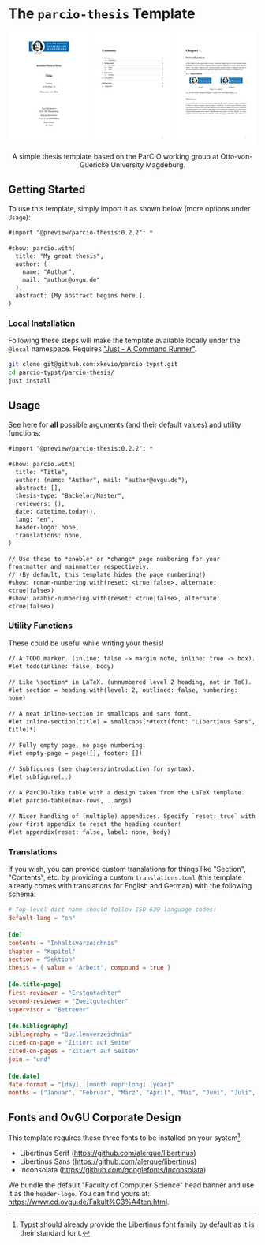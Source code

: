 # The `parcio-thesis` Template

<p align="center">
    <img src="thumbnails/1.png" width=32%>&nbsp;
    <img src="thumbnails/2.png" width=32%>&nbsp;
    <img src="thumbnails/3.png" width=32%>
</p>

<p align="center">A simple thesis template based on the ParCIO working group at Otto-von-Guericke University Magdeburg.</p>

## Getting Started

To use this template, simply import it as shown below (more options under `Usage`):

```typ
#import "@preview/parcio-thesis:0.2.2": *

#show: parcio.with(
  title: "My great thesis",
  author: (
    name: "Author",
    mail: "author@ovgu.de"
  ),
  abstract: [My abstract begins here.],
)
```

### Local Installation

Following these steps will make the template available locally under the `@local` namespace. Requires ["Just - A Command Runner"](https://github.com/casey/just).

```sh
git clone git@github.com:xkevio/parcio-typst.git 
cd parcio-typst/parcio-thesis/
just install
```

## Usage

See here for **all** possible arguments (and their default values) and utility functions:

```typ
#import "@preview/parcio-thesis:0.2.2": *

#show: parcio.with(
  title: "Title",
  author: (name: "Author", mail: "author@ovgu.de"),
  abstract: [],
  thesis-type: "Bachelor/Master",
  reviewers: (),
  date: datetime.today(),
  lang: "en",
  header-logo: none,
  translations: none,
)

// Use these to *enable* or *change* page numbering for your frontmatter and mainmatter respectively.
// (By default, this template hides the page numbering!)
#show: roman-numbering.with(reset: <true|false>, alternate: <true|false>)
#show: arabic-numbering.with(reset: <true|false>, alternate: <true|false>)
```

### Utility Functions

These could be useful while writing your thesis!

```typ
// A TODO marker. (inline: false -> margin note, inline: true -> box).
#let todo(inline: false, body)

// Like \section* in LaTeX. (unnumbered level 2 heading, not in ToC).
#let section = heading.with(level: 2, outlined: false, numbering: none)

// A neat inline-section in smallcaps and sans font.
#let inline-section(title) = smallcaps[*#text(font: "Libertinus Sans", title)*] 

// Fully empty page, no page numbering.
#let empty-page = page([], footer: [])

// Subfigures (see chapters/introduction for syntax).
#let subfigure(..)

// A ParCIO-like table with a design taken from the LaTeX template.
#let parcio-table(max-rows, ..args)

// Nicer handling of (multiple) appendices. Specify `reset: true` with your first appendix to reset the heading counter!
#let appendix(reset: false, label: none, body)
```

### Translations

If you wish, you can provide custom translations for things like "Section", "Contents", etc. by providing a custom `translations.toml` (this template already comes with translations for English and German) with the following schema:

```toml
# Top-level dict name should follow ISO 639 language codes!
default-lang = "en"

[de]
contents = "Inhaltsverzeichnis"
chapter = "Kapitel"
section = "Sektion"
thesis = { value = "Arbeit", compound = true }

[de.title-page]
first-reviewer = "Erstgutachter"
second-reviewer = "Zweitgutachter"
supervisor = "Betreuer"

[de.bibliography]
bibliography = "Quellenverzeichnis"
cited-on-page = "Zitiert auf Seite"
cited-on-pages = "Zitiert auf Seiten"
join = "und"

[de.date]
date-format = "[day]. [month repr:long] [year]"
months = ["Januar", "Februar", "März", "April", "Mai", "Juni", "Juli", "August", "September", "Oktober", "November", "Dezember"]
```

## Fonts and OvGU Corporate Design

This template requires these three fonts to be installed on your system[^1]:

* Libertinus Serif (https://github.com/alerque/libertinus)
* Libertinus Sans (https://github.com/alerque/libertinus)
* Inconsolata (https://github.com/googlefonts/Inconsolata)

We bundle the default "Faculty of Computer Science" head banner and use it as the `header-logo`. You can find yours at: https://www.cd.ovgu.de/Fakult%C3%A4ten.html.

[^1]: Typst should already provide the Libertinus font family by default as it is their standard font.
